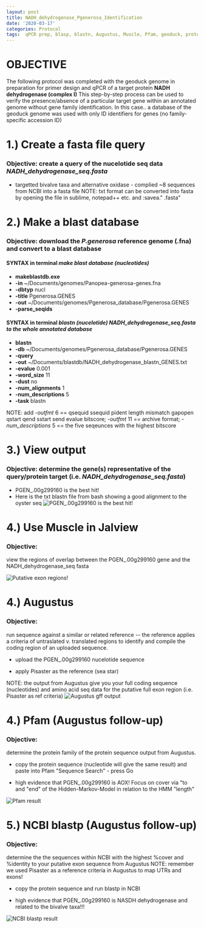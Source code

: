 ```yaml
---
layout: post
title: NADH_dehydrogenase_Pgenerosa_Identification
date: '2020-03-17'
categories: Protocol
tags:  qPCR prep, blasp, blastn, Augustus, Muscle, Pfam, geoduck, protein
---
```


# OBJECTIVE
The following protocol was completed with the geoduck genome in preparation for primer design and qPCR of a target protein **NADH dehydrogenase (complex I)**
This step-by-step process can be used to verify the presence/absence of a particular target gene within an annotated genome without gene family identification.
In this case.. a database of the geoduck genome was used with only ID identifiers for genes (no family-specific accession ID)

# 1.) Create a fasta file query
 ### Objective: create a query of the nucelotide seq data *NADH_dehydrogenase_seq.fasta*
* targetted bivalve taxa and alternative oxidase - complied ~8 sequences from NCBI into a fasta file
NOTE: txt format can be converted into fasta by opening the file in sublime, notepad++ etc. and :savea." .fasta"
# **2.) Make a blast database**
### Objective: download the *P.generosa* reference genome (.fna) and convert to a blast database
#### SYNTAX in terminal *make blast database (nucleotides)*
* **makeblastdb.exe**
* **-in** ~/Documents/genomes/Panopea-generosa-genes.fna
* **-dbtyp** nucl
* **-title** Pgenerosa.GENES
* **-out** ~/Documents/genomes/Pgenerosa_database/Pgenerosa.GENES
* **-parse_seqids**
#### SYNTAX in terminal  *blastn (nucelotide) NADH_dehydrogenase_seq.fasta to the whole annotated database*
* **blastn**
* **-db** ~/Documents/genomes/Pgenerosa_database/Pgenerosa.GENES
* **-query**
* **-out** ~/Documents/blastdb/NADH_dehydrogenase_blastn_GENES.txt
* **-evalue** 0.001
* **-word_size** 11
* **-dust** no
* **-num_alignments** 1
* **-num_descriptions** 5
* **-task** blastn

NOTE: add *-outfmt* 6 == qsequid	ssequid	pident	length	mismatch	gapopen	qstart	qend	sstart	send	evalue	bitscore; *-outfmt* 11 == archive format;
*-num_descriptions* 5 == the five seqeunces with the highest bitscore

# **3.) View output**

### Objective: determine the gene(s) representative of the query/protein target (i.e. *NADH_dehydrogenase_seq.fasta*)
* PGEN_.00g299160 is the best hit!
* Here is the txt blastn file from bash showing a good alignment to the oyster seq
![PGEN_.00g299160 is the best hit!](https://samgurr.github.io/SamJGurr_Lab_Notebook/images/NADH_Pgen_outfmt6_oysterhit.JPG "blastn outformat 6")

# **4.) Use Muscle in Jalview**
### Objective:
view the regions of overlap between the PGEN_.00g299160 gene and the NADH_dehydrogenase_seq fasta

![Putative exon regions!](https://samgurr.github.io/SamJGurr_Lab_Notebook/images/NADH_Pgen_Muscle_jalview.JPG "Muscle screenshot")

# **4.) Augustus**
### Objective:
run sequence against a similar or related reference -- the reference applies a criteria of untraslated v. translated regions to identify and compile the coding region of an uploaded sequence.

* upload the PGEN_.00g299160 nucelotide sequence

* apply Pisaster as the reference (sea star)

NOTE: the output from Augustus give you your full coding sequence (nucleotides) and amino acid seq data for the putative full exon region (i.e. Pisaster as ref criteria)
![Augustus gff output](https://samgurr.github.io/SamJGurr_Lab_Notebook/images/NADH_Pgen_Augustus.JPG "Augustus output")

# **4.) Pfam (Augustus follow-up)**
### Objective:
determine the protein family of the protein sequence output from Augustus.

* copy the protein sequence (nucleotide will give the same result) and paste into Pfam "Sequence Search" - press Go

* high evidence that PGEN_.00g299160 is AOX! Focus on cover via "to and "end" of the Hidden-Markov-Model in relation to the HMM "length"

![Pfam result](https://samgurr.github.io/SamJGurr_Lab_Notebook/images/NADH_Pgen_Pfam.JPG "AOX family")

# **5.) NCBI blastp (Augustus follow-up)**
### Objective:
determine the the sequences within NCBI with the highest %cover and %identity to your putative exon sequence from Augustus
NOTE: remember we used Pisaster as a reference criteria in Augustus to map UTRs and exons!

* copy the protein sequence and run blastp in NCBI

* high evidence that PGEN_.00g299160 is NASDH dehydrogenase and related to the bivalve taxa!!!

![NCBI blastp result](https://samgurr.github.io/SamJGurr_Lab_Notebook/images/NADH_Pgen_blastn_NCBI.JPG "blastp NCBI")
